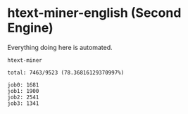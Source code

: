 # htext-miner-english (Second Engine)

Everything doing here is automated.

```
htext-miner

total: 7463/9523 (78.36816129370997%)

job0: 1681
job1: 1900
job2: 2541
job3: 1341
```